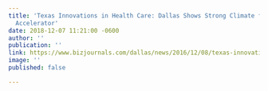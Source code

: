 ```yaml
---
title: 'Texas Innovations in Health Care: Dallas Shows Strong Climate for Healthcare
  Accelerator'
date: 2018-12-07 11:21:00 -0600
author: ''
publication: ''
link: https://www.bizjournals.com/dallas/news/2016/12/08/texas-innovations-in-health-care-dallas-shows.html
image: ''
published: false

---
```

